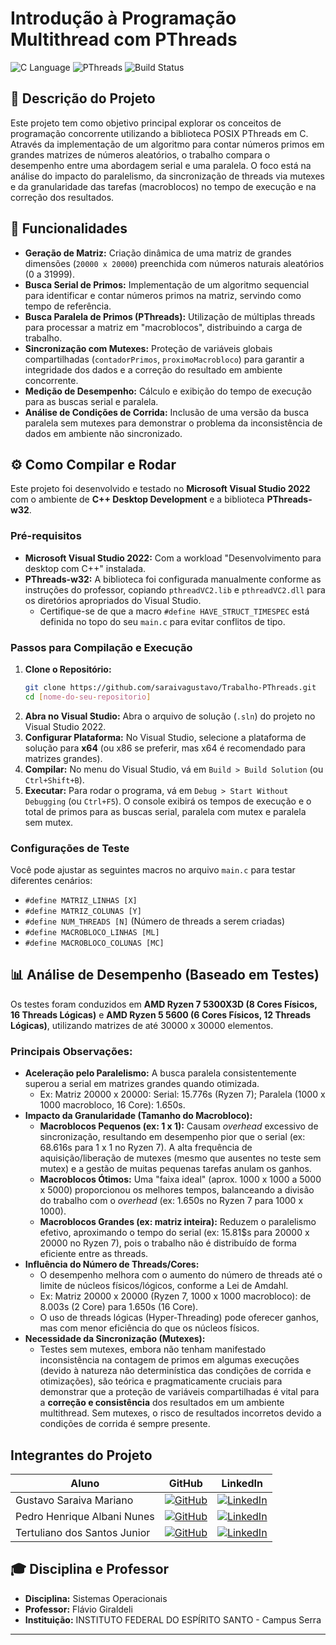 # Introdução à Programação Multithread com PThreads

![C Language](https://img.shields.io/badge/Language-C-blue.svg)
![PThreads](https://img.shields.io/badge/Concurrency-PThreads-green.svg)
![Build Status](https://img.shields.io/badge/Status-Completed-brightgreen.svg)

## 📝 Descrição do Projeto

Este projeto tem como objetivo principal explorar os conceitos de programação concorrente utilizando a biblioteca POSIX PThreads em C. Através da implementação de um algoritmo para contar números primos em grandes matrizes de números aleatórios, o trabalho compara o desempenho entre uma abordagem serial e uma paralela. O foco está na análise do impacto do paralelismo, da sincronização de threads via mutexes e da granularidade das tarefas (macroblocos) no tempo de execução e na correção dos resultados.

## 🚀 Funcionalidades

* **Geração de Matriz:** Criação dinâmica de uma matriz de grandes dimensões (`20000 x 20000`) preenchida com números naturais aleatórios (0 a 31999).
* **Busca Serial de Primos:** Implementação de um algoritmo sequencial para identificar e contar números primos na matriz, servindo como tempo de referência.
* **Busca Paralela de Primos (PThreads):** Utilização de múltiplas threads para processar a matriz em "macroblocos", distribuindo a carga de trabalho.
* **Sincronização com Mutexes:** Proteção de variáveis globais compartilhadas (`contadorPrimos`, `proximoMacrobloco`) para garantir a integridade dos dados e a correção do resultado em ambiente concorrente.
* **Medição de Desempenho:** Cálculo e exibição do tempo de execução para as buscas serial e paralela.
* **Análise de Condições de Corrida:** Inclusão de uma versão da busca paralela sem mutexes para demonstrar o problema da inconsistência de dados em ambiente não sincronizado.

## ⚙️ Como Compilar e Rodar

Este projeto foi desenvolvido e testado no **Microsoft Visual Studio 2022** com o ambiente de **C++ Desktop Development** e a biblioteca **PThreads-w32**.

### Pré-requisitos

* **Microsoft Visual Studio 2022:** Com a workload "Desenvolvimento para desktop com C++" instalada.
* **PThreads-w32:** A biblioteca foi configurada manualmente conforme as instruções do professor, copiando `pthreadVC2.lib` e `pthreadVC2.dll` para os diretórios apropriados do Visual Studio.
    * Certifique-se de que a macro `#define HAVE_STRUCT_TIMESPEC` está definida no topo do seu `main.c` para evitar conflitos de tipo.

### Passos para Compilação e Execução

1.  **Clone o Repositório:**
    ```bash
    git clone https://github.com/saraivagustavo/Trabalho-PThreads.git
    cd [nome-do-seu-repositorio]
    ```
2.  **Abra no Visual Studio:** Abra o arquivo de solução (`.sln`) do projeto no Visual Studio 2022.
3.  **Configurar Plataforma:** No Visual Studio, selecione a plataforma de solução para **x64** (ou x86 se preferir, mas x64 é recomendado para matrizes grandes).
4.  **Compilar:** No menu do Visual Studio, vá em `Build > Build Solution` (ou `Ctrl+Shift+B`).
5.  **Executar:** Para rodar o programa, vá em `Debug > Start Without Debugging` (ou `Ctrl+F5`). O console exibirá os tempos de execução e o total de primos para as buscas serial, paralela com mutex e paralela sem mutex.

### Configurações de Teste

Você pode ajustar as seguintes macros no arquivo `main.c` para testar diferentes cenários:

* `#define MATRIZ_LINHAS [X]`
* `#define MATRIZ_COLUNAS [Y]`
* `#define NUM_THREADS [N]` (Número de threads a serem criadas)
* `#define MACROBLOCO_LINHAS [ML]`
* `#define MACROBLOCO_COLUNAS [MC]`

## 📊 Análise de Desempenho (Baseado em Testes)

Os testes foram conduzidos em **AMD Ryzen 7 5300X3D (8 Cores Físicos, 16 Threads Lógicas)** e **AMD Ryzen 5 5600 (6 Cores Físicos, 12 Threads Lógicas)**, utilizando matrizes de até 30000 x 30000 elementos.

### Principais Observações:

* **Aceleração pelo Paralelismo:** A busca paralela consistentemente superou a serial em matrizes grandes quando otimizada.
    * Ex: Matriz 20000 x 20000: Serial: 15.776s (Ryzen 7); Paralela (1000 x 1000 macrobloco, 16 Core): 1.650s.
* **Impacto da Granularidade (Tamanho do Macrobloco):**
    * **Macroblocos Pequenos (ex: 1 x 1):** Causam *overhead* excessivo de sincronização, resultando em desempenho pior que o serial (ex: 68.616s para 1 x 1 no Ryzen 7). A alta frequência de aquisição/liberação de mutexes (mesmo que ausentes no teste sem mutex) e a gestão de muitas pequenas tarefas anulam os ganhos.
    * **Macroblocos Ótimos:** Uma "faixa ideal" (aprox. 1000 x 1000 a 5000 x 5000) proporcionou os melhores tempos, balanceando a divisão do trabalho com o *overhead* (ex: 1.650s no Ryzen 7 para 1000 x 1000).
    * **Macroblocos Grandes (ex: matriz inteira):** Reduzem o paralelismo efetivo, aproximando o tempo do serial (ex: 15.81$s para 20000 x 20000 no Ryzen 7), pois o trabalho não é distribuído de forma eficiente entre as threads.
* **Influência do Número de Threads/Cores:**
    * O desempenho melhora com o aumento do número de threads até o limite de núcleos físicos/lógicos, conforme a Lei de Amdahl.
    * Ex: Matriz 20000 x 20000 (Ryzen 7, 1000 x 1000 macrobloco): de 8.003s (2 Core) para 1.650s (16 Core).
    * O uso de threads lógicas (Hyper-Threading) pode oferecer ganhos, mas com menor eficiência do que os núcleos físicos.
* **Necessidade da Sincronização (Mutexes):**
    * Testes sem mutexes, embora não tenham manifestado inconsistência na contagem de primos em algumas execuções (devido à natureza não determinística das condições de corrida e otimizações), são teórica e pragmaticamente cruciais para demonstrar que a proteção de variáveis compartilhadas é vital para a **correção e consistência** dos resultados em um ambiente multithread. Sem mutexes, o risco de resultados incorretos devido a condições de corrida é sempre presente.

## **Integrantes do Projeto**
| Aluno | GitHub | LinkedIn |
|-------|--------|----------|
| Gustavo Saraiva Mariano | [![GitHub](https://img.shields.io/badge/github-black?style=for-the-badge&logo=github)](https://github.com/saraivagustavo) | [![LinkedIn](https://img.shields.io/badge/linkedin-blue?style=for-the-badge&logo=linkedin)](https://www.linkedin.com/in/gustavo-saraiva-mariano/) |
| Pedro Henrique Albani Nunes | [![GitHub](https://img.shields.io/badge/github-black?style=for-the-badge&logo=github)](https://github.com/PedroAlbaniNunes) | [![LinkedIn](https://img.shields.io/badge/linkedin-blue?style=for-the-badge&logo=linkedin)](https://www.linkedin.com/in/pedro-henrique-albani-nunes-33a729270/) |
| Tertuliano dos Santos Junior | [![GitHub](https://img.shields.io/badge/github-black?style=for-the-badge&logo=github)](https://github.com/TertSJ) | [![LinkedIn](https://img.shields.io/badge/linkedin-blue?style=for-the-badge&logo=linkedin)](https://www.linkedin.com/in/tertuliano-dos-santos-junior-07709336b/) |

## 🎓 Disciplina e Professor

* **Disciplina:** Sistemas Operacionais
* **Professor:** Flávio Giraldeli
* **Instituição:** INSTITUTO FEDERAL DO ESPÍRITO SANTO - Campus Serra

---
